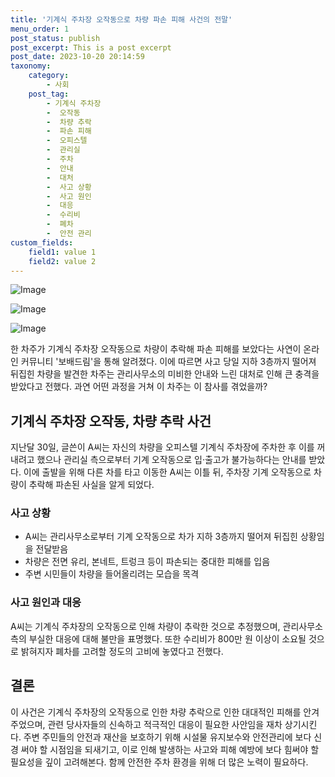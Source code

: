 ```yaml
---
title: '기계식 주차장 오작동으로 차량 파손 피해 사건의 전말'
menu_order: 1
post_status: publish
post_excerpt: This is a post excerpt
post_date: 2023-10-20 20:14:59
taxonomy:
    category:
        - 사회
    post_tag:
        - 기계식 주차장
        -  오작동
        -  차량 추락
        -  파손 피해
        -  오피스텔
        -  관리실
        -  주차
        -  안내
        -  대처
        -  사고 상황
        -  사고 원인
        -  대응
        -  수리비
        -  폐차
        -  안전 관리
custom_fields:
    field1: value 1
    field2: value 2
---
```


![Image](https://imgnews.pstatic.net/image/656/2024/02/06/0000078990_001_20240206155501782.jpg?type=w647)

![Image](https://imgnews.pstatic.net/image/656/2024/02/06/0000078990_002_20240206155501824.jpg?type=w647)

![Image](https://imgnews.pstatic.net/image/656/2024/02/06/0000078990_003_20240206155501864.jpg?type=w647)


한 차주가 기계식 주차장 오작동으로 차량이 추락해 파손 피해를 보았다는 사연이 온라인 커뮤니티 '보배드림'을 통해 알려졌다. 이에 따르면 사고 당일 지하 3층까지 떨어져 뒤집힌 차량을 발견한 차주는 관리사무소의 미비한 안내와 느린 대처로 인해 큰 충격을 받았다고 전했다. 과연 어떤 과정을 거쳐 이 차주는 이 참사를 겪었을까?

## 기계식 주차장 오작동, 차량 추락 사건

지난달 30일, 글쓴이 A씨는 자신의 차량을 오피스텔 기계식 주차장에 주차한 후 이를 꺼내려고 했으나 관리실 측으로부터 기계 오작동으로 입·출고가 불가능하다는 안내를 받았다. 이에 출발을 위해 다른 차를 타고 이동한 A씨는 이틀 뒤, 주차장 기계 오작동으로 차량이 추락해 파손된 사실을 알게 되었다. 

### 사고 상황

- A씨는 관리사무소로부터 기계 오작동으로 차가 지하 3층까지 떨어져 뒤집힌 상황임을 전달받음
- 차량은 전면 유리, 본네트, 트렁크 등이 파손되는 중대한 피해를 입음
- 주변 시민들이 차량을 들어올리려는 모습을 목격

### 사고 원인과 대응

A씨는 기계식 주차장의 오작동으로 인해 차량이 추락한 것으로 추정했으며, 관리사무소 측의 부실한 대응에 대해 불만을 표명했다. 또한 수리비가 800만 원 이상이 소요될 것으로 밝혀지자 폐차를 고려할 정도의 고비에 놓였다고 전했다.

## 결론

이 사건은 기계식 주차장의 오작동으로 인한 차량 추락으로 인한 대대적인 피해를 안겨주었으며, 관련 당사자들의 신속하고 적극적인 대응이 필요한 사안임을 재차 상기시킨다. 주변 주민들의 안전과 재산을 보호하기 위해 시설물 유지보수와 안전관리에 보다 신경 써야 할 시점임을 되새기고, 이로 인해 발생하는 사고와 피해 예방에 보다 힘써야 할 필요성을 깊이 고려해본다. 함께 안전한 주차 환경을 위해 더 많은 노력이 필요하다.
